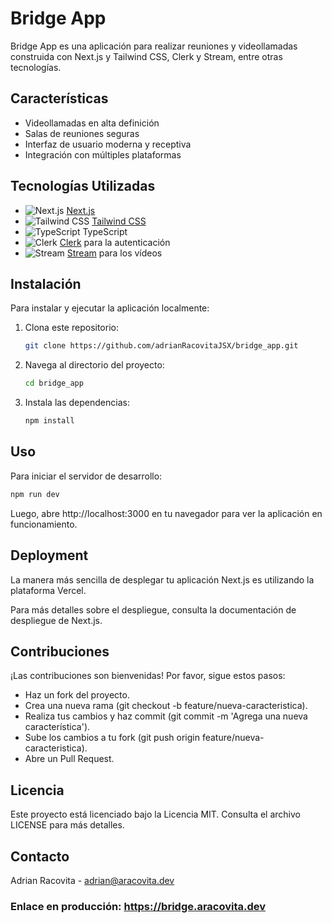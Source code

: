 # Bridge App

Bridge App es una aplicación para realizar reuniones y videollamadas construida con Next.js y Tailwind CSS, Clerk y Stream, entre otras tecnologías.

## Características

- Videollamadas en alta definición
- Salas de reuniones seguras
- Interfaz de usuario moderna y receptiva
- Integración con múltiples plataformas

## Tecnologías Utilizadas

- ![Next.js](https://nextjs.org/static/favicon/favicon-32x32.png) [Next.js](https://nextjs.org/)
- ![Tailwind CSS](https://tailwindcss.com/favicons/favicon.ico?v=3) [Tailwind CSS](https://tailwindcss.com/)
- ![TypeScript](https://www.typescriptlang.org/favicon-32x32.png) TypeScript
- ![Clerk](https://clerk.com/v2/favicon.ico) [Clerk](https://clerk.dev/) para la autenticación
- ![Stream](https://getstream.io/images/icons/favicon-32x32.png) [Stream](https://getstream.io/) para los vídeos

## Instalación

Para instalar y ejecutar la aplicación localmente:

1. Clona este repositorio:
    ```bash
    git clone https://github.com/adrianRacovitaJSX/bridge_app.git
    ```
2. Navega al directorio del proyecto:
    ```bash
    cd bridge_app
    ```
3. Instala las dependencias:
    ```bash
    npm install
    ```

## Uso

Para iniciar el servidor de desarrollo:

```bash
npm run dev
```

Luego, abre http://localhost:3000 en tu navegador para ver la aplicación en funcionamiento.

## Deployment
La manera más sencilla de desplegar tu aplicación Next.js es utilizando la plataforma Vercel.

Para más detalles sobre el despliegue, consulta la documentación de despliegue de Next.js.

## Contribuciones
¡Las contribuciones son bienvenidas! Por favor, sigue estos pasos:

- Haz un fork del proyecto.
- Crea una nueva rama (git checkout -b feature/nueva-caracteristica).
- Realiza tus cambios y haz commit (git commit -m 'Agrega una nueva característica').
- Sube los cambios a tu fork (git push origin feature/nueva-caracteristica).
- Abre un Pull Request.

## Licencia
Este proyecto está licenciado bajo la Licencia MIT. Consulta el archivo LICENSE para más detalles.

## Contacto
Adrian Racovita - adrian@aracovita.dev

### Enlace en producción: https://bridge.aracovita.dev
